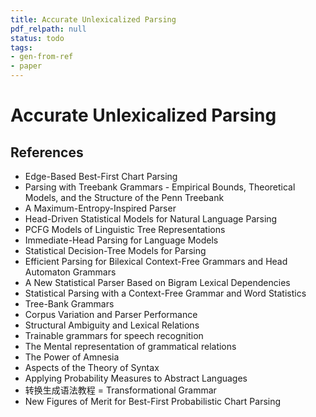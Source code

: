 ```yaml
---
title: Accurate Unlexicalized Parsing
pdf_relpath: null
status: todo
tags:
- gen-from-ref
- paper
---
```


# Accurate Unlexicalized Parsing

## References

- Edge-Based Best-First Chart Parsing
- Parsing with Treebank Grammars - Empirical Bounds, Theoretical Models, and the Structure of the Penn Treebank
- A Maximum-Entropy-Inspired Parser
- Head-Driven Statistical Models for Natural Language Parsing
- PCFG Models of Linguistic Tree Representations
- Immediate-Head Parsing for Language Models
- Statistical Decision-Tree Models for Parsing
- Efficient Parsing for Bilexical Context-Free Grammars and Head Automaton Grammars
- A New Statistical Parser Based on Bigram Lexical Dependencies
- Statistical Parsing with a Context-Free Grammar and Word Statistics
- Tree-Bank Grammars
- Corpus Variation and Parser Performance
- Structural Ambiguity and Lexical Relations
- Trainable grammars for speech recognition
- The Mental representation of grammatical relations
- The Power of Amnesia
- Aspects of the Theory of Syntax
- Applying Probability Measures to Abstract Languages
- 转换生成语法教程 = Transformational Grammar
- New Figures of Merit for Best-First Probabilistic Chart Parsing

